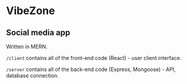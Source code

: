 # VibeZone

## Social media app

Written in MERN.

`/client` contains all of the front-end code (React) - user client interface.

`/server` contains all of the back-end code (Express, Mongoose) - API, database connection.
